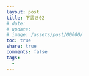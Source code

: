 ```yaml
---
layout: post
title: 下書き02
# date: 
# update: 
# image: /assets/post/00000/
toc: true
share: true
comments: false
tags:
  - 
---
```



